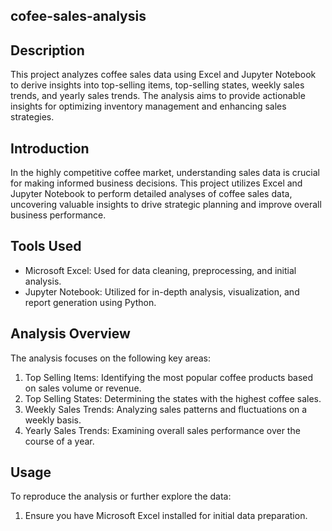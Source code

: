## cofee-sales-analysis
## Description
This project analyzes coffee sales data using Excel and Jupyter Notebook to derive insights into top-selling items, top-selling states, weekly sales trends, and yearly sales trends. The analysis aims to provide actionable insights for optimizing inventory management and enhancing sales strategies.

## Introduction
In the highly competitive coffee market, understanding sales data is crucial for making informed business decisions. This project utilizes Excel and Jupyter Notebook to perform detailed analyses of coffee sales data, uncovering valuable insights to drive strategic planning and improve overall business performance.

## Tools Used
- Microsoft Excel: Used for data cleaning, preprocessing, and initial analysis.
- Jupyter Notebook: Utilized for in-depth analysis, visualization, and report generation using Python.
  
## Analysis Overview
The analysis focuses on the following key areas:
1. Top Selling Items: Identifying the most popular coffee products based on sales volume or revenue.
2. Top Selling States: Determining the states with the highest coffee sales.
3. Weekly Sales Trends: Analyzing sales patterns and fluctuations on a weekly basis.
4. Yearly Sales Trends: Examining overall sales performance over the course of a year.

## Usage
To reproduce the analysis or further explore the data:
1. Ensure you have Microsoft Excel installed for initial data preparation.
